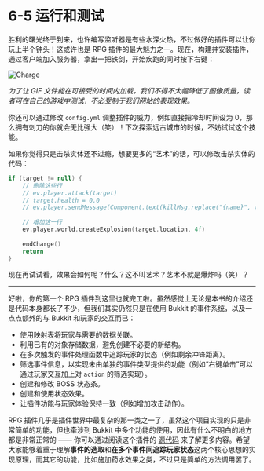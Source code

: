 # 6-5 运行和测试

胜利的曙光终于到来，也许编写监听器是有些水深火热，不过做好的插件可以让你玩上半个钟头！这或许也是 RPG 插件的最大魅力之一。现在，构建并安装插件，通过客户端加入服务器，拿出一把铁剑，开始疾跑的同时按下右键：

![Charge](/img/contents/charge.gif)

*为了让 GIF 文件能在可接受的时间内加载，我们不得不大幅降低了图像质量，读者可在自己的游戏中测试，不必受制于我们网站的表现效果。*

你还可以通过修改 `config.yml` 调整插件的威力，例如直接把冷却时间设为 0，那么拥有刺刀的你就会无比强大（笑）！下次探索远古城市的时候，不妨试试这个技能。

如果你觉得只是击杀实体还不过瘾，想要更多的“艺术”的话，可以修改击杀实体的代码：

```kotlin
if (target != null) {
    // 删除这些行
    // ev.player.attack(target)
    // target.health = 0.0
    // ev.player.sendMessage(Component.text(killMsg.replace("{name}", target.name)))
    
    // 增加这一行
    ev.player.world.createExplosion(target.location, 4f)
    
    endCharge()
    return
}
```

现在再试试看，效果会如何呢？什么？这不叫艺术？艺术不就是爆炸吗（笑）？

---

好啦，你的第一个 RPG 插件到这里也就完工啦。虽然感觉上无论是本书的介绍还是代码本身都长了不少，但我们其实仍然只是在使用 Bukkit 的事件系统，以及一点点额外的与 Bukkit 和玩家的交互而已：

- 使用映射表将玩家与需要的数据关联。
- 利用已有的对象存储数据，避免创建不必要的新结构。
- 在多次触发的事件处理函数中追踪玩家的状态（例如剩余冲锋距离）。
- 筛选事件信息，以实现未由单独的事件类型提供的功能（例如“右键单击”可以通过玩家交互加上对 `action` 的筛选实现）。
- 创建和修改 BOSS 状态条。
- 创建和使用状态效果。
- 让插件功能与玩家体验保持一致（例如增加攻击动作）。

RPG 插件几乎是插件世界中最复杂的那一类之一了，虽然这个项目实现的只是非常简单的功能，但也牵涉到 Bukkit 中多个功能的使用，因此有什么不明白的地方都是非常正常的 —— 你可以通过阅读这个插件的 [源代码](https://github.com/skjsjhb/plugin-diary-again-projects/tree/main/bayonet-charge) 来了解更多内容。希望大家能够着重于理解**事件的选取**和**在多个事件间追踪玩家状态**这两个核心思想的实现原理，而其它的功能，比如施加药水效果之类，不过只是简单的方法调用罢了。
